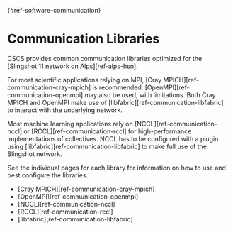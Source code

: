 [](){#ref-software-communication}
# Communication Libraries

CSCS provides common communication libraries optimized for the [Slingshot 11 network on Alps][ref-alps-hsn].

For most scientific applications relying on MPI, [Cray MPICH][ref-communication-cray-mpich] is recommended.
[OpenMPI][ref-communication-openmpi] may also be used, with limitations.
Both Cray MPICH and OpenMPI make use of [libfabric][ref-communication-libfabric] to interact with the underlying network.

Most machine learning applications rely on [NCCL][ref-communication-nccl] or [RCCL][ref-communication-rccl] for high-performance implementations of collectives.
NCCL has to be configured with a plugin using [libfabric][ref-communication-libfabric] to make full use of the Slingshot network.

See the individual pages for each library for information on how to use and best configure the libraries.

* [Cray MPICH][ref-communication-cray-mpich]
* [OpenMPI][ref-communication-openmpi]
* [NCCL][ref-communication-nccl]
* [RCCL][ref-communication-rccl]
* [libfabric][ref-communication-libfabric]
